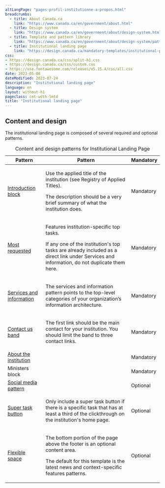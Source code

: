 ```yaml
---
altLangPage: "pages-profil-institutionne-a-propos.html"
breadcrumbs:
  - title: About Canada.ca
    link: "https://www.canada.ca/en/government/about.html"
  - title: Design system
    link: "https://www.canada.ca/en/government/about/design-system.html"
  - title: Template and pattern library
    link: "https://www.canada.ca/en/government/about/design-system/pattern-library.html"
  - title: Institutional landing page
    link: "https://design.canada.ca/mandatory-templates/institutional-profile-pages.html"    
css:
- https://design.canada.ca/css/split-h1.css
- https://design.canada.ca/css/custom.css
- https://use.fontawesome.com/releases/v5.15.4/css/all.css
date: 2023-05-08
dateModified: 2023-07-24
description: "Institutional landing page"
language: en
layout: without-h1
pageclass: cnt-wdth-lmtd
title: "Institutional landing page"
---
```

<h2>Content and design</h2>
<p>The institutional landing page is composed of several required and optional patterns.</p>
<div class="panel panel-default mrgn-tp-md">
  <table class="table table-striped" id="ilp-01" aria-live="polite">
    <caption class="wb-inv">
    Content and design patterns for Institutional Landing Page
    </caption>
    <thead>
      <tr>
        <th class="col-md-5">Pattern</th>
        <th class="col-md-5">Pattern</th>
        <th class="col-md-2">Mandatory</th>
      </tr>
    </thead>
    <tbody>
      <tr>
        <td><a href="#">Introduction block</a></td>
        <td><p>Use the applied title of the institution (see Registry of Applied Titles).</p>
          <p>The description should be a very brief summary of what the institution does.</p></td>
        <td><span class="far fa-check-circle text-success"></span><span class="wb-inv"> Mandatory</span></td>
      </tr>
      <tr>
        <td><a href="#">Most requested</a></td>
        <td><p>Features institution-specific top tasks.</p>
          <p>If any one of the institution's top tasks are already included as a direct link under Services and information, do not duplicate them here.</p></td>
        <td><span class="far fa-check-circle text-success"></span><span class="wb-inv"> Mandatory</span></td>
      </tr>
      <tr>
        <td><a href="#">Services and information</a></td>
        <td><p>The services and information pattern points to the top-level categories of your organization’s information architecture.</p></td>
        <td><span class="far fa-check-circle text-success"></span><span class="wb-inv"> Mandatory</span></td>
      </tr>
      <tr>
        <td><a href="#">Contact us band</a></td>
        <td><p>The first link should be the main contact for your institution. You should limit the band to three contact links.</p></td>
        <td><span class="far fa-check-circle text-success"></span><span class="wb-inv"> Mandatory</span></td>
      </tr>
      <tr>
        <td><a href="#">About the institution</a></td>
        <td></td>
        <td><span class="far fa-check-circle text-success"></span><span class="wb-inv"> Mandatory</span></td>
      </tr>
      <tr>
        <td>Ministers block</td>
        <td></td>
        <td><span class="far fa-check-circle text-success"></span><span class="wb-inv"> Mandatory</span></td>
      </tr>
      <tr>
        <td><a href="#">Social media pattern</a></td>
        <td></td>
        <td>Optional</td>
      </tr>
      <tr>
        <td><a href="#">Super task button</a></td>
        <td><p>Only include a super task button if there is a specific task that has at least a third of the clickthrough on the institution's home page.</p></td>
        <td>Optional</td>
      </tr>
      <tr>
        <td><a href="#">Flexible space</a></td>
        <td><p>The bottom portion of the page above the footer is an optional content area.</p>
          <p>The default for this template is the latest news and context-specific features patterns.</p></td>
        <td>Optional</td>
      </tr>
    </tbody>
    <tfoot>
      <tr>
        <td colspan="3">&nbsp;</td>
      </tr>
    </tfoot>
  </table>
</div>
